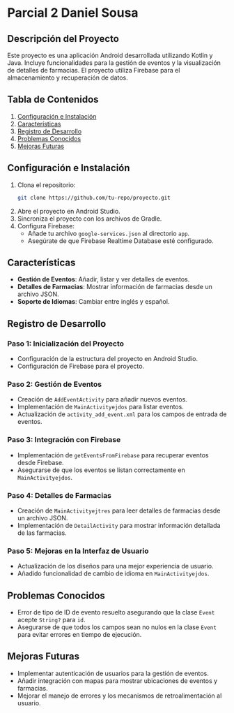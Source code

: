 # Parcial 2 Daniel Sousa

## Descripción del Proyecto
Este proyecto es una aplicación Android desarrollada utilizando Kotlin y Java. Incluye funcionalidades para la gestión de eventos y la visualización de detalles de farmacias. El proyecto utiliza Firebase para el almacenamiento y recuperación de datos.

## Tabla de Contenidos
1. [Configuración e Instalación](#configuración-e-instalación)
2. [Características](#características)
3. [Registro de Desarrollo](#registro-de-desarrollo)
4. [Problemas Conocidos](#problemas-conocidos)
5. [Mejoras Futuras](#mejoras-futuras)

## Configuración e Instalación
1. Clona el repositorio:
    ```sh
    git clone https://github.com/tu-repo/proyecto.git
    ```
2. Abre el proyecto en Android Studio.
3. Sincroniza el proyecto con los archivos de Gradle.
4. Configura Firebase:
    - Añade tu archivo `google-services.json` al directorio `app`.
    - Asegúrate de que Firebase Realtime Database esté configurado.

## Características
- **Gestión de Eventos**: Añadir, listar y ver detalles de eventos.
- **Detalles de Farmacias**: Mostrar información de farmacias desde un archivo JSON.
- **Soporte de Idiomas**: Cambiar entre inglés y español.

## Registro de Desarrollo

### Paso 1: Inicialización del Proyecto
- Configuración de la estructura del proyecto en Android Studio.
- Configuración de Firebase para el proyecto.

### Paso 2: Gestión de Eventos
- Creación de `AddEventActivity` para añadir nuevos eventos.
- Implementación de `MainActivityejdos` para listar eventos.
- Actualización de `activity_add_event.xml` para los campos de entrada de eventos.

### Paso 3: Integración con Firebase
- Implementación de `getEventsFromFirebase` para recuperar eventos desde Firebase.
- Asegurarse de que los eventos se listan correctamente en `MainActivityejdos`.

### Paso 4: Detalles de Farmacias
- Creación de `MainActivityejtres` para leer detalles de farmacias desde un archivo JSON.
- Implementación de `DetailActivity` para mostrar información detallada de las farmacias.

### Paso 5: Mejoras en la Interfaz de Usuario
- Actualización de los diseños para una mejor experiencia de usuario.
- Añadido funcionalidad de cambio de idioma en `MainActivityejdos`.

## Problemas Conocidos
- Error de tipo de ID de evento resuelto asegurando que la clase `Event` acepte `String?` para `id`.
- Asegurarse de que todos los campos sean no nulos en la clase `Event` para evitar errores en tiempo de ejecución.

## Mejoras Futuras
- Implementar autenticación de usuarios para la gestión de eventos.
- Añadir integración con mapas para mostrar ubicaciones de eventos y farmacias.
- Mejorar el manejo de errores y los mecanismos de retroalimentación al usuario.
